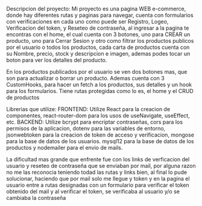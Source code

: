 Descripcion del proyecto: Mi proyecto es una pagina WEB e-commerce, donde hay diferentes rutas y paginas para navegar, cuenta con formularios con verificaciones en cada uno como puede ser Registro, Logeo, Verificacion del token, y Reseteo de contraseña, al ingresar a la pagina te encontras con el home, el cual cuenta con 3 botones, uno para CREAR un producto, uno para Cerrar Sesion y otro como filtrar los productos publicos por el usuario o todos los productos, cada carta de productos cuenta con su Nombre, precio, stock y descripcion e imagen, ademas podes tocar un boton para ver los detalles del producto.

En los productos publicados por el usuario se ven dos botones mas, que son para actualizar o borrar un producto.
Ademas cuenta con 3 CustomHooks, para hacer un fetch a los productos, sus detalles y un hook para los formularios.
Tiene rutas protegidas como lo es, el home y el CRUD de productos




Librerias que utilize: 
FRONTEND: Utilize React para la creacion de componentes, react-router-dom para los usos de useNavigate, useEffect, etc.
BACKEND: Utilize bcrypt para encriptar contraseñas, cors para los permisos de la aplicacion, dotenv para las variables de entorno, jsonwebtoken para la creacion de token de acceso y verificacion, mongose para la base de datos de los usuarios.
mysql12 para la base de datos de los productos y nodemailer para el envio de mails.



La dificultad mas grande que enfrente fue con los links de verficacion del usuario y reseteo de contraseña que se enviaban por mail, por alguna razon no me las reconocia teniendo todad las rutas y links bien, al final lo pude solucionar, haciendo que por mail solo me llegue y token y en la pagina el usuario entre a rutas designadas con un formulario para verificar el token obtenido del mail y al verificar el token, se verificaba al usuario y/o se cambiaba la contraseña

